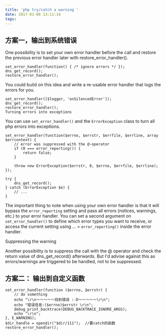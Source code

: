 ```yaml
---
title: 'php try/catch a warning '
date: 2017-01-06 13:11:14
tags:
---
```

## 方案一，输出到系统错误

One possibility is to set your own error handler before the call and restore the previous error handler later with restore_error_handler().
```
set_error_handler(function() { /* ignore errors */ });
dns_get_record();
restore_error_handler();
```
You could build on this idea and write a re-usable error handler that logs the errors for you.

```
set_error_handler([$logger, 'onSilencedError']);
dns_get_record();
restore_error_handler();
Turning errors into exceptions
```
You can use `set_error_handler()` and the `ErrorException` class to turn all php errors into exceptions.

```
set_error_handler(function($errno, $errstr, $errfile, $errline, array $errcontext) {
    // error was suppressed with the @-operator
    if (0 === error_reporting()) {
        return false;
    }

    throw new ErrorException($errstr, 0, $errno, $errfile, $errline);
});

try {
    dns_get_record();
} catch (ErrorException $e) {
    // ...
}
```

The important thing to note when using your own error handler is that it will bypass the `error_reporting` setting and pass all errors (notices, warnings, etc.) to your error handler. You can set a second argument on `set_error_handler()` to define which error types you want to receive, or access the current setting using ... = `error_reporting()` inside the error handler.

Suppressing the warning

Another possibility is to suppress the call with the @ operator and check the return value of dns_get_record() afterwards. But I'd advise against this as errors/warnings are triggered to be handled, not to be suppressed.


## 方案二： 输出到自定义函数
```
set_error_handler(function ($errno, $errstr) {
    // do something
    echo "\r\n～～～～～找到错误 :-D～～～～～\r\n";
    echo "错误信息:($errno)$errstr \r\n";
    debug_print_backtrace(DEBUG_BACKTRACE_IGNORE_ARGS);
    echo "\r\n";
}, E_WARNING);
$dir_handle = opendir("$dir/111");  //要catch的函数
restore_error_handler();
```
